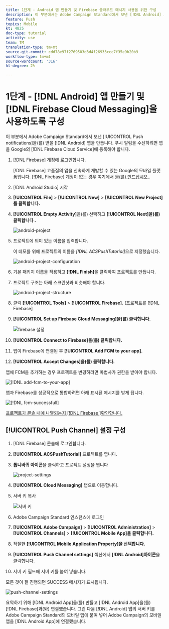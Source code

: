 ```yaml
---
title: 1단계 - Android 앱 만들기 및 Firebase 클라우드 메시지 사용을 위한 구성
description: 이 부분에서는 Adobe Campaign Standard에서 보낸 [!DNL Android] App to receive [!UICONTROL Push notifications] 을 만듭니다. 푸시 알림을 수신하려면 앱을 Google의 [!DNL Firebase Cloud Service]에 등록해야 합니다.
feature: Push
topics: Mobile
kt: 4825
doc-type: tutorial
activity: use
team: TM
translation-type: tm+mt
source-git-commit: cdd78e97f2769503d3d4f26933ccc7f35e9b20b9
workflow-type: tm+mt
source-wordcount: '316'
ht-degree: 2%

---
```



# 1단계 - [!DNL Android] 앱 만들기 및 [!DNL Firebase Cloud Messaging]을 사용하도록 구성

이 부분에서 Adobe Campaign Standard에서 보낸 [!UICONTROL Push notifications]을(를) 받을 [!DNL Android] 앱을 만듭니다. 푸시 알림을 수신하려면 앱을 Google의 [!DNL Firebase Cloud Service]에 등록해야 합니다.

1. [!DNL Firebase] 계정에 로그인합니다.

   [!DNL Firebase] 고품질의 앱을 신속하게 개발할 수 있는 Google의 모바일 플랫폼입니다. [!DNL Firebase] 계정이 없는 경우 여기에서 [을(를) 만드십시오.](https://firebase.google.com).

2. [!DNL Android Studio] 시작
3. **[!UICONTROL File]** > **[!UICONTROL New]** > **[!UICONTROL New Project]를 클릭합니다.**
4. **[!UICONTROL Empty Activity]**&#x200B;을(를) 선택하고 **[!UICONTROL Next]을(를) 클릭합니다 .**

   ![android-project](assets/android-project.PNG)

5. 프로젝트에 의미 있는 이름을 입력합니다.

   이 데모를 위해 프로젝트의 이름을 *[!DNL ACSPushTutorial]*&#x200B;으로 지정했습니다.

   ![android-project-configuration](assets/android-project-configuration.PNG)

6. 기본 패키지 이름을 적용하고 **[!DNL Finish]**&#x200B;을 클릭하여 프로젝트를 만듭니다.
7. 프로젝트 구조는 아래 스크린샷과 비슷해야 합니다.

   ![android-project-structure](assets/android-project-structure.PNG)

8. 클릭 **[!UICONTROL Tools]** > **[!UICONTROL Firebase].** (프로젝트를  [!DNL Firebase]
9. **[!UICONTROL Set up Firebase Cloud Messaging]을(를) 클릭합니다.**

   ![firebase 설정](assets/android-project-firebase-messaging.PNG)

10. **[!UICONTROL Connect to Firebase]을(를) 클릭합니다.**
11. 앱이 Firebase에 연결된 후 **[!UICONTROL Add FCM to your app].**
12. **[!UICONTROL Accept Changes]을(를) 클릭합니다.**

   앱에 FCM을 추가하는 경우 프로젝트를 변경하려면 마법사가 권한을 받아야 합니다.

   ![[!DNL add-fcm-to-your-app]](assets/firebase-add-fcm-to-app.PNG)

앱과 Firebase를 성공적으로 통합하려면 아래 표시된 메시지를 받게 됩니다.

![[!DNL fcm-successfull]](assets/android-firebase-success.PNG)

[프로젝트가 콘솔 내에 나열되는지  [!DNL Firebase ]확인합니다.](https://console.firebase.google.com/)

## [!UICONTROL Push Channel] 설정 구성

1. [!DNL Firebase] 콘솔에 로그인합니다.
2. **[!UICONTROL ACSPushTutorial]** 프로젝트를 엽니다.
3. **톱니바퀴 아이콘**&#x200B;을 클릭하고 프로젝트 설정을 엽니다

   ![project-settings](assets/firebase-project-settings.PNG)

4. **[!UICONTROL Cloud Messaging]** 탭으로 이동합니다.
5. 서버 키 복사

   ![서버 키](assets/firebase-server-key.PNG)

6. Adobe Campaign Standard 인스턴스에 로그인
7. **[!UICONTROL Adobe Campaign]** > **[!UICONTROL Administration]** > **[!UICONTROL Channels]** > **[!UICONTROL Mobile App]을 클릭합니다.**
8. 적절한 **[!UICONTROL Mobile Application Property]을 선택합니다.**
9. **[!UICONTROL Push Channel settings]** 섹션에서 **[!DNL Android]아이콘**&#x200B;을 클릭합니다.
10. 서버 키 필드에 서버 키를 붙여 넣습니다.

모든 것이 잘 진행되면 SUCCESS 메시지가 표시됩니다.

![push-channel-settings](assets/push-channel-settings.PNG)

요약하기 위해 [!DNL Android App]을(를) 만들고 [!DNL Android App]을(를) [!DNL Firebase]과(와) 연결했습니다. 그런 다음 [!DNL Android] 앱의 서버 키를 Adobe Campaign Standard의 모바일 앱에 붙여 넣어 Adobe Campaign의 모바일 앱을 [!DNL Android App]에 연결했습니다.
